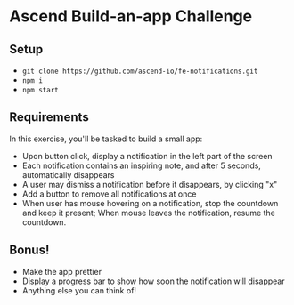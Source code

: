 # Ascend Build-an-app Challenge

## Setup
- `git clone https://github.com/ascend-io/fe-notifications.git`
- `npm i`
- `npm start`

## Requirements
In this exercise, you'll be tasked to build a small app:
- Upon button click, display a notification in the left part of the screen
- Each notification contains an inspiring note, and after 5 seconds, automatically disappears
- A user may dismiss a notification before it disappears, by clicking "x"
- Add a button to remove all notifications at once
- When user has mouse hovering on a notification, stop the countdown and keep it present; When mouse leaves the notification, resume the countdown.

## Bonus!
- Make the app prettier
- Display a progress bar to show how soon the notification will disappear
- Anything else you can think of!
